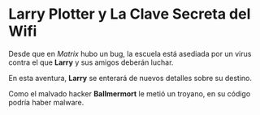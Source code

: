 # Larry Plotter y La Clave Secreta del Wifi

Desde que en *Matrix* hubo un bug, la escuela está asediada por un virus contra el que **Larry** y sus amigos deberán luchar.

En esta aventura, **Larry** se enterará de nuevos detalles sobre su destino.

Como el malvado hacker **Ballmermort** le metió un troyano, en su código podría haber malware.

